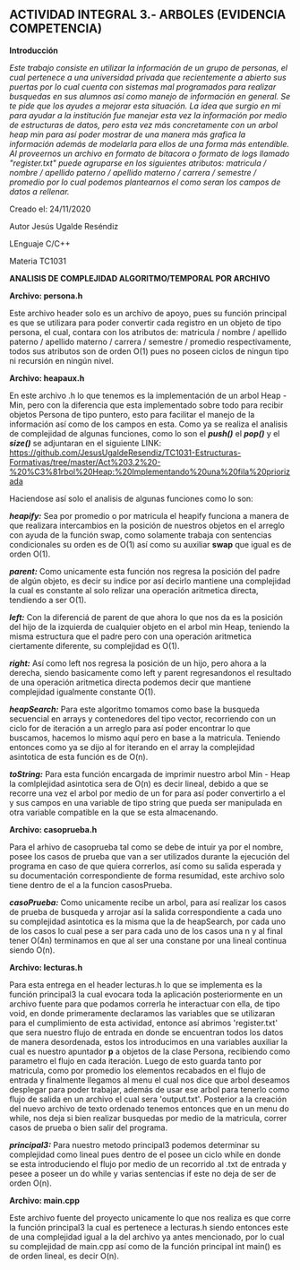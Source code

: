 ## **ACTIVIDAD INTEGRAL 3.- ARBOLES (EVIDENCIA COMPETENCIA)** ##

**Introducción**

*Este trabajo consiste en utilizar la información de un grupo de personas, el cual pertenece a una universidad privada que recientemente a abierto sus puertas por lo cual cuenta con sistemas mal programados para realizar busquedas en sus alumnos así como manejo de información en general. Se te pide que los ayudes a mejorar esta situación.
La idea que surgio en  mi para ayudar a la institución fue manejar esta vez la información por medio de estructuras de datos, pero esta vez más concretamente con un arbol heap min para así poder mostrar de una manera más grafica la información además de modelarla para ellos de una forma más entendible.
Al proveernos un archivo en formato de bitacora o formato de logs llamado "register.txt" puede agruparse en los siguientes atributos: matricula / nombre / apellido paterno / apellido materno / carrera / semestre / promedio por lo cual podemos plantearnos el como seran los campos de datos a rellenar.*

Creado el: 24/11/2020

Autor Jesús Ugalde Reséndiz

LEnguaje C/C++

Materia TC1031

**ANALISIS DE COMPLEJIDAD ALGORITMO/TEMPORAL POR ARCHIVO**

**Archivo: persona.h**

Este archivo header solo es un archivo de apoyo, pues su función principal es que se utilizara para poder convertir cada registro en un objeto de tipo persona, el cual, contara con los atributos de: matricula / nombre / apellido paterno / apellido materno / carrera / semestre / promedio respectivamente, todos sus atributos son de orden O(1) pues no poseen ciclos de ningun tipo ni recursión en ningún nivel.

**Archivo: heapaux.h**

En este archivo .h lo que tenemos es la implementación de un arbol Heap - Min, pero con la diferencia que esta implementado sobre todo para recibir objetos Persona de tipo puntero, esto para facilitar el manejo de la información así como de los campos en esta.
Como ya se realiza el analisis de complejidad de algunas funciones, como lo son el ***push()*** el ***pop()*** y el ***size()*** se adjuntaran en el siguiente 
LINK: https://github.com/JesusUgaldeResendiz/TC1031-Estructuras-Formativas/tree/master/Act%203.2%20-%20%C3%81rbol%20Heap:%20Implementando%20una%20fila%20priorizada 


Haciendose así solo el analisis de algunas funciones como lo son:

***heapify:*** Sea por promedio o por matricula el heapify funciona a manera de que realizara intercambios en la posición de nuestros objetos en el arreglo con ayuda de la función swap, como solamente trabaja con sentencias condicionales su orden es de O(1) así como su auxiliar **swap** que igual es de orden O(1).

***parent:*** Como unicamente esta función nos regresa la posición del padre de algún objeto, es decir su indice por así decirlo mantiene una complejidad la cual es constante al solo relizar una operación aritmetica directa, tendiendo a ser O(1).

***left:*** Con la diferenciá de parent de que ahora lo que nos da es la posición del hijo de la izquierda de cualquier objeto en el arbol min Heap, teniendo la misma estructura que el padre pero con una operación aritmetica ciertamente diferente, su complejidad es O(1).

***right:*** Así como left nos regresa la posición de un hijo, pero ahora a la derecha, siendo basicamente como left y parent regresandonos el resultado de una operación aritmetica directa podemos decir que mantiene complejidad igualmente constante O(1).

***heapSearch:*** Para este algoritmo tomamos como base la busqueda secuencial en arrays y contenedores del tipo vector, recorriendo con un ciclo for de iteración a un arreglo para así poder encontrar lo que buscamos, hacemos lo mismo aquí pero en base a la matricula. Teniendo entonces como ya se dijo al for iterando en el array la complejidad asintotica de esta función es de O(n).

***toString:*** Para esta función encargada de imprimir nuestro arbol Min - Heap la comlplejidad asintotica sera de O(n) es decir lineal, debido a que se recorre una vez el arbol por medio de un for para así poder convertirlo a el y sus campos en una variable de tipo string que pueda ser manipulada en otra variable compatible en la que se esta almacenando.

**Archivo: casoprueba.h**

Para el arhivo de casoprueba tal como se debe de intuir ya por el nombre, posee los casos de prueba que van a ser utilizados durante la ejecución del programa en caso de que quiera correrlos, así como su salida esperada y su documentación correspondiente de forma resumidad, este archivo solo tiene dentro de el a la funcion casosPrueba.

***casoPrueba:*** Como unicamente recibe un arbol, para así realizar los casos de prueba de busqueda y arrojar así la salida correspondiente a cada uno su complejidad asintotica es la misma que la de heapSearch, por cada uno de los casos lo cual pese a ser para cada uno de los casos una n y al final tener O(4n) terminamos en que al ser una constane por una lineal continua siendo O(n).

**Archivo: lecturas.h**

Para esta entrega en el header lecturas.h lo que se implementa es la función principal3 la cual evocara toda la aplicación posteriormente en un archivo fuente para que podamos correrla he interactuar con ella, de tipo void, en donde primeramente declaramos las variables que se utilizaran para el cumplimiento de esta actividad, entonce así abrimos 'register.txt' que sera nuestro flujo de entrada en donde se encuentran todos los datos de manera desordenada, estos los introducimos en una variables auxiliar la cual es nuestro apuntador **p** a objetos de la clase Persona, recibiendo como parametro el flujo en cada iteración.
Luego de esto guarda tanto por matricula, como por promedio los elementos recabados en el flujo de entrada y finalmente llegamos al menu el cual nos dice que arbol deseamos desplegar para poder trabajar, además de usar ese arbol para tenerlo como flujo de salida en un archivo el cual sera 'output.txt'.
Posterior a la creación del nuevo archivo de texto ordenado tenemos entonces que en un menu do while, nos deja si bien realizar busquedas por medio de la matricula, correr casos de prueba o bien salir del programa.

***principal3:*** Para nuestro metodo principal3 podemos determinar su complejidad como lineal pues dentro de el posee un ciclo while en donde se esta introduciendo el flujo por medio de un recorrido al .txt de entrada y pesee a poseer un do while y varias sentencias if este no deja de ser de orden O(n).

**Archivo: main.cpp**

Este archivo fuente del proyecto unicamente lo que nos realiza es que corre la función principal3 la cual es pertenece a lecturas.h siendo entonces este de una complejidad igual a la del archivo ya antes mencionado, por lo cual su complejidad de main.cpp así como de la función principal int main() es de orden lineal, es decir O(n).




